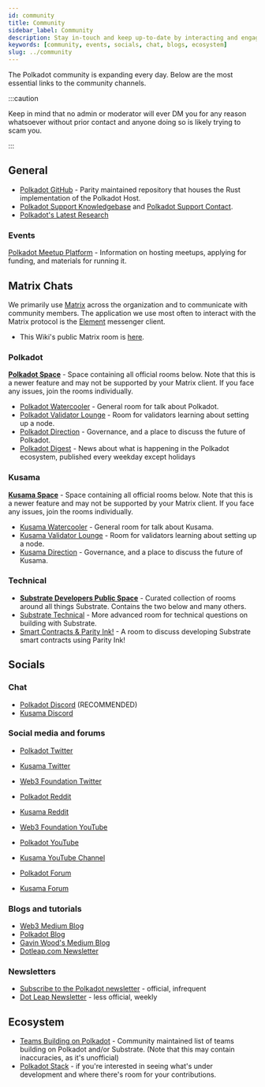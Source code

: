 ```yaml
---
id: community
title: Community
sidebar_label: Community
description: Stay in-touch and keep up-to-date by interacting and engaging in the Polkadot community.
keywords: [community, events, socials, chat, blogs, ecosystem]
slug: ../community
---
```


The Polkadot community is expanding every day. Below are the most essential links to the community
channels. 

:::caution

Keep in mind that no admin or moderator will ever DM you for any reason whatsoever without
prior contact and anyone doing so is likely trying to scam you.

:::

## General

- [Polkadot GitHub](https://github.com/paritytech/polkadot) - Parity maintained repository that
  houses the Rust implementation of the Polkadot Host.
- [Polkadot Support Knowledgebase](https://support.polkadot.network/support/home) and
  [Polkadot Support Contact](https://support.polkadot.network).
- [Polkadot's Latest Research](https://research.web3.foundation/en/latest/polkadot/overview.html)

### Events

[Polkadot Meetup Platform](https://www.meetup.com/pro/polkadot) - Information on hosting meetups, 
applying for funding, and materials for running it.

## Matrix Chats

We primarily use [Matrix](https://matrix.org) across the organization and to communicate with
community members. The application we use most often to interact with the Matrix protocol is the
[Element](https://app.element.io) messenger client.

- This Wiki's public Matrix room is
  [here](https://matrix.to/#/#polkadotwikipublic:web3.foundation).

### Polkadot

[**Polkadot Space**](https://matrix.to/#/#polkadot:web3.foundation) - Space containing all 
official rooms below. Note that this is a newer feature and may not be supported by your 
Matrix client. If you face any issues, join the rooms individually.

- [Polkadot Watercooler](https://matrix.to/#/#polkadot-watercooler:web3.foundation) -
  General room for talk about Polkadot.
- [Polkadot Validator Lounge](https://matrix.to/#/#polkadotvalidatorlounge:web3.foundation) -
  Room for validators learning about setting up a node.
- [Polkadot Direction](https://matrix.to/#/#polkadot-direction:matrix.parity.io) -
  Governance, and a place to discuss the future of Polkadot.
- [Polkadot Digest](https://matrix.to/#/#dailydigest:web3.foundation) - News about what is
  happening in the Polkadot ecosystem, published every weekday except holidays

### Kusama

[**Kusama Space**](https://matrix.to/#/#kusama:web3.foundation) - Space containing all 
official rooms below. Note that this is a newer feature and may not be supported by your 
Matrix client. If you face any issues, join the rooms individually.

- [Kusama Watercooler](https://matrix.to/#/#kusamawatercooler:web3.foundation) -
  General room for talk about Kusama.
- [Kusama Validator Lounge](https://matrix.to/#/#KusamaValidatorLounge:polkadot.builders) -
  Room for validators learning about setting up a node.
- [Kusama Direction](https://matrix.to/#/#kusama:matrix.parity.io) -
  Governance, and a place to discuss the future of Kusama.

### Technical

- [**Substrate Developers Public Space**](https://matrix.to/#/#substrate-builders-space:matrix.parity.io) -
  Curated collection of rooms around all things Substrate.
  Contains the two below and many others.
- [Substrate Technical](https://area51.stackexchange.com/proposals/126136/substrate) - More
  advanced room for technical questions on building with Substrate.
- [Smart Contracts & Parity Ink!](https://matrix.to/#/#ink:matrix.parity.io) -
  A room to discuss developing Substrate smart contracts using Parity Ink!

## Socials

### Chat

- [Polkadot Discord](https://discord.gg/polkadot) (RECOMMENDED)
- [Kusama Discord](https://discord.gg/9AWjTf8wSk)

### Social media and forums

- [Polkadot Twitter](https://twitter.com/Polkadot)
- [Kusama Twitter](https://twitter.com/kusamanetwork)
- [Web3 Foundation Twitter](https://twitter.com/web3foundation)

- [Polkadot Reddit](https://www.reddit.com/r/polkadot)
- [Kusama Reddit](https://www.reddit.com/r/Kusama)

- [Web3 Foundation YouTube](https://www.youtube.com/channel/UClnw_bcNg4CAzF772qEtq4g)
- [Polkadot YouTube](https://www.youtube.com/channel/UCB7PbjuZLEba_znc7mEGNgw)
- [Kusama YouTube Channel](http://youtube.com/c/kusamanetwork)

- [Polkadot Forum](https://matrix.to/#/#polkadot-watercooler:web3.foundation)
- [Kusama Forum](https://matrix.to/#/#kusamawatercooler:web3.foundation)

### Blogs and tutorials

- [Web3 Medium Blog](https://medium.com/@web3)
- [Polkadot Blog](https://polkadot.network/blog/)
- [Gavin Wood's Medium Blog](https://medium.com/@gavofyork)
- [Dotleap.com Newsletter](https://newsletter.dotleap.com/)

### Newsletters

- [Subscribe to the Polkadot newsletter](https://share.hsforms.com/1LL1CBwiASxC5pJUYZAiDVw4752a) -
  official, infrequent
- [Dot Leap Newsletter](https://dotleap.substack.com/) - less official, weekly

## Ecosystem

- [Teams Building on Polkadot](https://polkaproject.com/) - Community maintained list of teams
  building on Polkadot and/or Substrate. (Note that this may contain inaccuracies, as it's
  unofficial)
- [Polkadot Stack](https://github.com/w3f/Grants-Program/blob/master/docs/polkadot_stack.md) -
  if you're interested in seeing what's under development and where there's room for your
  contributions.
